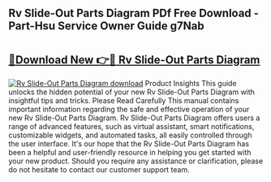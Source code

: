 ## Rv Slide-Out Parts Diagram PDf Free Download - Part-Hsu Service Owner Guide g7Nab

# <h2><a href="http://dft8uv7.blite.top/?on=Rv+Slide-Out+Parts+Diagram">🔗Download New 👉🔴 Rv Slide-Out Parts Diagram</a></h2>

[![Rv Slide-Out Parts Diagram download](https://i.imgur.com/lujVjoI.png)](http://dft8uv7.blite.top/?on=Rv+Slide-Out+Parts+Diagram)
Product Insights This guide unlocks the hidden potential of your new Rv Slide-Out Parts Diagram with insightful tips and tricks. Please Read Carefully This manual contains important information regarding the safe and effective operation of your new Rv Slide-Out Parts Diagram. Rv Slide-Out Parts Diagram offers users a range of advanced features, such as virtual assistant, smart notifications, customizable widgets, and automated tasks, all easily controlled through the user interface. It's our hope that the Rv Slide-Out Parts Diagram has been a helpful and user-friendly resource in helping you get started with your new product. Should you require any assistance or clarification, please do not hesitate to contact our customer support team.
